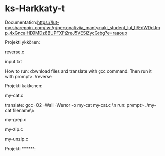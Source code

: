 # ks-Harkkaty-t

Documentation:https://lut-my.sharepoint.com/:w:/g/personal/viia_mantymaki_student_lut_fi/EdWDdJmp_4xGncaIHD9MDz8BUPFXFt2reJ5VESiZycGsbg?e=raaoup

Projekti ykkönen:

reverse.c

input.txt

How to run:
download files and translate with gcc command.
Then run it with prompt> ./reverse

Projekti kakkonen:

my-cat.c

translate: gcc -O2 -Wall -Werror -o my-cat my-cat.c \n
run: prompt> ./my-cat filename\n

my-grep.c

my-zip.c

my-unzip.c

Projekti ******:
